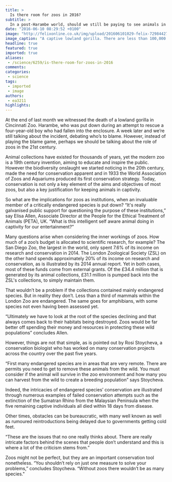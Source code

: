 ```yaml
---
title: >
  Is there room for zoos in 2016?
subtitle: >
  In a post-Harambe world, should we still be paying to see animals in captivity?
date: "2016-06-10 08:29:52 +0100"
image: "http://felixonline.co.uk/img/upload/201606101029-felix-7298442782_124ae1b096_o.jpg"
image_caption: "A captive lowland gorilla. There are less than 100,000 left in the wild."
headline: true
featured: true
imported: true
aliases:
 - /science/6259/is-there-room-for-zoos-in-2016
comments:
categories:
 - science
tags:
 - imported
 - image
authors:
 - ea3211
highlights:
---
```


At the end of last month we witnessed the death of a lowland gorilla in Cincinnati Zoo. Harambe, who was put down during an attempt to rescue a four-year-old  boy who had fallen into the enclosure. A week later and we’re still talking about the incident, debating who’s to blame. However, instead of playing the blame game, perhaps we should be talking about the role of zoos in the 21st century.

Animal collections have existed for thousands of years, yet the modern zoo is a 19th century invention, aiming to educate and inspire the public. However the biodiversity onslaught we started noticing in the 20th century, made the need for conservation apparent and in 1933 the World Association of Zoos and Aquariums produced its first conservation strategy. Today, conservation is not only a key element of the aims and objectives of most zoos, but also a key justification for keeping animals in captivity.

So what are the implications for zoos as institutions, when an invaluable member of a critically endangered species is put down? “It's really galvanised public support for questioning the purpose of these institutions,” say Elisa Allen, Associate Director at the People for the Ethical Treatment of Animals (PETA), UK. “What is this intelligent self aware animal doing in captivity for our entertainment?”

Many questions arise when considering the inner workings of zoos. How much of a zoo’s budget is allocated to scientific research, for example? The San Diego Zoo, the largest in the world, only spent 7.6% of its income on research and conservation in 2014. The London Zoological Society (ZSL) on the other hand spends approximately 20% of its income on research and conservation, as is illustrated by its 2014 annual report. Yet in both cases, most of these funds come from external grants. Of the £34.4 million that is generated by its animal collections, £31.1 million is pumped back into the ZSL's collections,  to simply maintain them.

That wouldn’t be a problem if the collections contained mainly endangered species. But in reality they don’t. Less than a third of mammals within the London Zoo are endangered. The same goes for amphibians, with some species not even having been assessed yet.

“Ultimately we have to look at the root of the species declining and that always comes back to their habitats being destroyed. Zoos would be far better off spending their money and resources in protecting these wild populations” concludes Allen.

However, things are not that simple, as is pointed out by Rosi Stoycheva, a conservation biologist who has  worked on many conservation projects across the country over the past five years.

“First many endangered species are in areas that are very remote. There are permits you need to get to remove these animals from the wild. You must consider if the animal will survive in the zoo environment and how many you can harvest from the wild to create a breeding population” says Stoycheva.

Indeed, the intricacies of endangered species’ conservation are illustrated through numerous examples of failed conservation attempts such as the extinction of the Sumatran Rhino from the Malaysian Peninsula when the five remaining captive individuals all died within 18 days from disease.

Other times, obstacles can be bureaucratic, with many well known as well as rumoured reintroductions being delayed due to governments getting cold feet.

“These are the issues that no one really thinks about. There are really intricate factors behind the scenes that people don’t understand and this is where a lot of the criticism stems from.”

Zoos might not be perfect, but they are an important conservation tool nonetheless. “You shouldn’t rely on just one measure to solve your problems,” concludes Stoycheva. “Without zoos there wouldn’t be as many species."
